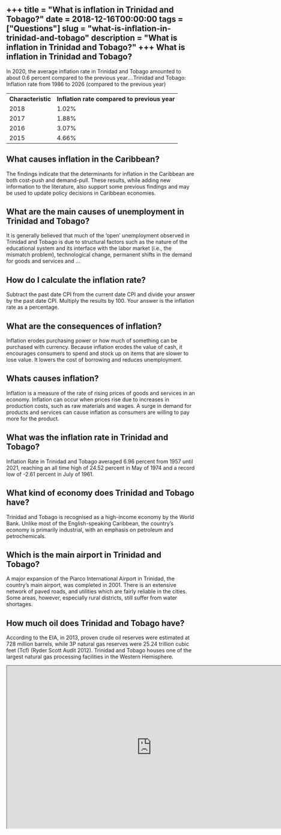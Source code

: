 +++
title = "What is inflation in Trinidad and Tobago?"
date = 2018-12-16T00:00:00
tags = ["Questions"]
slug = "what-is-inflation-in-trinidad-and-tobago"
description = "What is inflation in Trinidad and Tobago?"
+++
What is inflation in Trinidad and Tobago?
-----------------------------------------

In 2020, the average inflation rate in Trinidad and Tobago amounted to about 0.6 percent compared to the previous year….Trinidad and Tobago: Inflation rate from 1986 to 2026 (compared to the previous year)

<table><tr><th>Characteristic</th><th>Inflation rate compared to previous year</th></tr><tr><td>2018</td><td>1.02%</td></tr><tr><td>2017</td><td>1.88%</td></tr><tr><td>2016</td><td>3.07%</td></tr><tr><td>2015</td><td>4.66%</td></tr></table>

What causes inflation in the Caribbean?
---------------------------------------

The findings indicate that the determinants for inflation in the Caribbean are both cost-push and demand-pull. These results, while adding new information to the literature, also support some previous findings and may be used to update policy decisions in Caribbean economies.

What are the main causes of unemployment in Trinidad and Tobago?
----------------------------------------------------------------

It is generally believed that much of the ‘open’ unemployment observed in Trinidad and Tobago is due to structural factors such as the nature of the educational system and its interface with the labor market (i.e., the mismatch problem), technological change, permanent shifts in the demand for goods and services and …

How do I calculate the inflation rate?
--------------------------------------

Subtract the past date CPI from the current date CPI and divide your answer by the past date CPI. Multiply the results by 100. Your answer is the inflation rate as a percentage.

What are the consequences of inflation?
---------------------------------------

Inflation erodes purchasing power or how much of something can be purchased with currency. Because inflation erodes the value of cash, it encourages consumers to spend and stock up on items that are slower to lose value. It lowers the cost of borrowing and reduces unemployment.

Whats causes inflation?
-----------------------

Inflation is a measure of the rate of rising prices of goods and services in an economy. Inflation can occur when prices rise due to increases in production costs, such as raw materials and wages. A surge in demand for products and services can cause inflation as consumers are willing to pay more for the product.

What was the inflation rate in Trinidad and Tobago?
---------------------------------------------------

Inflation Rate in Trinidad and Tobago averaged 6.96 percent from 1957 until 2021, reaching an all time high of 24.52 percent in May of 1974 and a record low of -2.61 percent in July of 1961.

What kind of economy does Trinidad and Tobago have?
---------------------------------------------------

Trinidad and Tobago is recognised as a high-income economy by the World Bank. Unlike most of the English-speaking Caribbean, the country’s economy is primarily industrial, with an emphasis on petroleum and petrochemicals.

Which is the main airport in Trinidad and Tobago?
-------------------------------------------------

A major expansion of the Piarco International Airport in Trinidad, the country’s main airport, was completed in 2001. There is an extensive network of paved roads, and utilities which are fairly reliable in the cities. Some areas, however, especially rural districts, still suffer from water shortages.

How much oil does Trinidad and Tobago have?
-------------------------------------------

According to the EIA, in 2013, proven crude oil reserves were estimated at 728 million barrels, while 3P natural gas reserves were 25.24 trillion cubic feet (Tcf) (Ryder Scott Audit 2012). Trinidad and Tobago houses one of the largest natural gas processing facilities in the Western Hemisphere.

<iframe allow="accelerometer; autoplay; clipboard-write; encrypted-media; gyroscope; picture-in-picture" allowfullscreen="" class="__youtube_prefs__  epyt-is-override  no-lazyload" data-no-lazy="1" data-origheight="433" data-origwidth="770" data-skipgform_ajax_framebjll="" height="433" id="_ytid_23371" loading="lazy" src="https://www.youtube.com/embed/1JJzaLafWM4?enablejsapi=1&autoplay=0&cc_load_policy=0&cc_lang_pref=&iv_load_policy=1&loop=0&modestbranding=0&rel=1&fs=1&playsinline=0&autohide=2&theme=dark&color=red&controls=1&" title="YouTube player" width="770"></iframe>